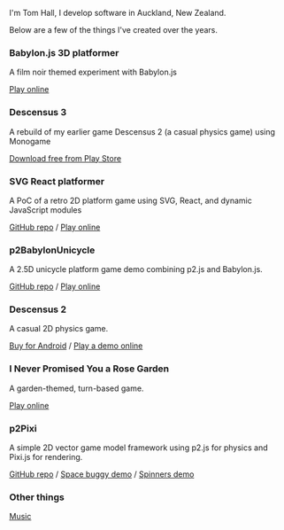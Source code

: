 I'm Tom Hall, I develop software in Auckland, New Zealand.

Below are a few of the things I've created over the years.

### Babylon.js 3D platformer

A film noir themed experiment with Babylon.js

[Play online](./babylon-js-platformer)

### Descensus 3

A rebuild of my earlier game Descensus 2 (a casual physics game) using Monogame

[Download free from Play Store](https://play.google.com/store/apps/details?id=com.booleanoperationslimited.descensus3)

### SVG React platformer

A PoC of a retro 2D platform game using SVG, React, and dynamic JavaScript modules

[GitHub repo](https://github.com/TomWHall/svg-react-platformer) / [Play online](./svg-react-platformer)

### p2BabylonUnicycle

A 2.5D unicycle platform game demo combining p2.js and Babylon.js.

[GitHub repo](https://github.com/TomWHall/p2BabylonUnicycle) / [Play online](./p2BabylonUnicycle)

### Descensus 2

A casual 2D physics game.

[Buy for Android](https://play.google.com/store/apps/details?id=com.booleanoperations.descensus2) / [Play a demo online](./descensus2/)

### I Never Promised You a Rose Garden

A garden-themed, turn-based game.

[Play online](./rose-garden/)

### p2Pixi

A simple 2D vector game model framework using p2.js for physics and Pixi.js for rendering.

[GitHub repo](https://github.com/TomWHall/p2Pixi) / [Space buggy demo](./p2Pixi/buggy) / [Spinners demo](./p2Pixi/spinners)

### Other things

[Music](https://tom-w-hall.bandcamp.com/)
